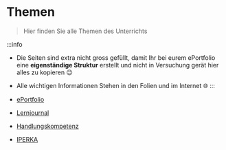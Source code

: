 # Themen

> Hier finden Sie alle Themen des Unterrichts

:::info
- Die Seiten sind extra nicht gross gefüllt, damit Ihr bei eurem ePortfolio eine **eigenständige Struktur** erstellt und nicht in Versuchung gerät hier alles zu kopieren :wink:
- Alle wichtigen Informationen Stehen in den Folien und im Internet :globe_with_meridians:
:::

- [ePortfolio](./eportfolio.md)
- [Lernjournal](./lernjournal.md)
- [Handlungskompetenz](./handlungskompetenz.md)
- [IPERKA](./iperka.md)
